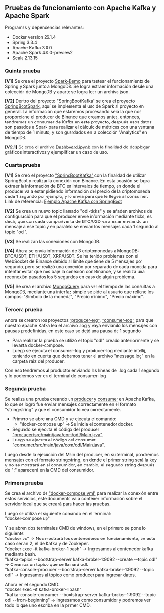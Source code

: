## Pruebas de funcionamiento con Apache Kafka y Apache Spark

Programas y dependencias relevantes:
- Docker version 26.1.4
- Spring 3.3.4
- Apache Kafka 3.8.0
- Apache Spark 4.0.0-preview2
- Scala 2.13.15

### Quinta prueba

**[V1]** Se crea el proyecto [Spark-Demo](https://github.com/ArielBravoP/OptiDataLake-PMM/tree/main/Ingesti%C3%B3n%20de%20datos/Spark-Demo) para testear el funcionamiento de Spring y Spark junto a MongoDB. Se logra extraer información desde una colección de MongoDB y aparte se logra leer un archivo json.

**[V2]** Dentro del proyecto "SpringBootKafka" se crea el proyecto [SpringBootSpark](https://github.com/ArielBravoP/OptiDataLake-PMM/tree/main/Ingesti%C3%B3n%20de%20datos/SpringBootKafka/SpringBootSpark), aquí se implementa el uso de Spark al proyecto en general. La información que estaremos procesando será la que nos proporcione el producer de Binance que creamos antes, entonces, tendremos un consumer de Kafka en este proyecto, después esos datos son pasados a Spark para realizar el cálculo de métricas con una ventana de tiempo de 1 minuto, y son guardados en la colección "Analytics" en MongoDB.

**[V2.1]** Se crea el archivo [Dashboard.ipynb](https://github.com/ArielBravoP/OptiDataLake-PMM/blob/main/Ingesti%C3%B3n%20de%20datos/Dashboard.ipynb) con la finalidad de desplegar gráficos interactivos y ejemplificar un caso de uso.

### Cuarta prueba
**[V1]** Se creó el proyecto ["SpringBootKafka"](https://github.com/ArielBravoP/OptiDataLake-PMM/tree/main/Ingesti%C3%B3n%20de%20datos/SpringBootKafka) con la finalidad de utilizar SpringBoot y realizar la conexión con Binance. En esta ocasión se logra extraer la información de BTC en intervalos de tiempo, en donde el producer va a estar pidiendo información del precio de la criptomoneda cada 1 segundo por ejemplo, y lo envía para que le llegue al consumer.<br>
Link de referencia: [Ejemplo Apache Kafka con SpringBoot](https://github.com/UnProgramadorNaceOfficial/spring-apache-kafka)<br>

**[V2]** Se crea un nuevo topic llamado "odl-ticks" y se añaden archivos de configuración para que el producer envíe información mediante ticks, es decir, que con cada compra/venta de BTC/USD va a estar enviando un mensaje a ese topic y en paralelo se envían los mensajes cada 1 segundo al topic "odl".

**[V3]** Se realizan las conexiones con MongoDB.

**[V4]** Ahora se envía información de 3 criptomonedas a MongoDB: BTC/USDT, ETH/USDT, XRP/USDT. Se ha tenido problemas con el WebSocket de Binance debido al límite que tiene de 5 mensajes por segundo, pero se realizó una conexión por separado de cada moneda para intentar evitar que nos baje la conexión con Binance, y se realiza una reconexión pasados los 5 segundos en caso de algún problema.

**[V5]** Se crea el archivo [MongoQuery](https://github.com/ArielBravoP/OptiDataLake-PMM/blob/main/Ingesti%C3%B3n%20de%20datos/SpringBootKafka/SpringConsumerBinance/src/main/java/com/odl/consumer/repository/MongoQuery.java) para ver el tiempo de las consultas a MongoDB, mediante una interfaz simple se pide al usuario que rellene los campos: "Símbolo de la moneda", "Precio mínimo", "Precio máximo".

### Tercera prueba
Ahora se crearon los proyectos ["producer-log"](https://github.com/ArielBravoP/OptiDataLake-PMM/tree/main/Ingesti%C3%B3n%20de%20datos/producer-log), ["consumer-log"](https://github.com/ArielBravoP/OptiDataLake-PMM/tree/main/Ingesti%C3%B3n%20de%20datos/consumer-log) para que nuestro Apache Kafka lea el archivo .log y vaya enviando los mensajes con pausas predefinidas, en este caso se dejó una pausa de 1 segundo.
- Para realizar la prueba se utilizó el topic "odl" creado anteriormente y se levanta docker-compose.
- Luego se ejecuta el consumer-log y producer-log mediante intellij, teniendo en cuenta que debemos tener el archivo "message.log" en la carpeta raiz del producer.

Con eso tendremos al productor enviando las líneas del .log cada 1 segundo y lo podremos ver en el terminal de consumer-log

### Segunda prueba
Se realiza una prueba creando un [producer](https://github.com/ArielBravoP/OptiDataLake-PMM/tree/main/Ingesti%C3%B3n%20de%20datos/producer) y [consumer](https://github.com/ArielBravoP/OptiDataLake-PMM/tree/main/Ingesti%C3%B3n%20de%20datos/consumer) en Apache Kafka, lo que se logró fue enviar mensajes correctamente en el formato "string:string" y que el consumidor lo vea correctamente.<br>
- Primero se abre una CMD y se ejecuta el comando: <br>
  - "docker-compose up" -> Se inicia el contenedor docker.<br>
- Segundo se ejecuta el código del producer ["producer/src/main/java/com/odl/Main.java"](https://github.com/ArielBravoP/OptiDataLake-PMM/blob/main/Ingesti%C3%B3n%20de%20datos/producer/src/main/java/com/odl/Main.java).<br>
- Luego se ejecuta el código del consumer ["consumer/src/main/java/com/odl/Main.java"](https://github.com/ArielBravoP/OptiDataLake-PMM/blob/main/Ingesti%C3%B3n%20de%20datos/consumer/src/main/java/com/odl/Main.java).<br>

Luego desde la ejecución del Main del producer, en su terminal, pondremos mensajes con el formato string:string, en donde el primer string será la key y no se mostrará en el consumidor, en cambio, el segundo string después de ":" aparecerá en la CMD del consumidor.

### Primera prueba
Se crea el archivo de ["docker-compose.yml"](https://github.com/ArielBravoP/OptiDataLake-PMM/blob/main/Ingesti%C3%B3n%20de%20datos/docker-compose.yml) para realizar la conexión entre estos servicios, este documento va a contener información sobre el servidor local que se creará para hacer las pruebas.<br>

Luego se utiliza el siguiente comando en el terminal:<br>
"docker-compose up"<br>

Y se abren dos terminales CMD de windows, en el primero se pone lo siguiente:<br>
"docker ps" -> Nos mostrará los contenedores en funcionamiento, en este caso serían 2, el de Kafka y de Zookeper.<br>
"docker exec -it kafka-broker-1 bash" -> Ingresamos al contenedor kafka mediante bash.<br>
"kafka-topics --bootstrap-server kafka-broker-1:9092 --create --topic odl" -> Creamos un tópico que se llamará odl.<br>
"kafka-console-producer --bootstrap-server kafka-broker-1:9092 --topic odl" -> Ingresamos al tópico como producer para ingresar datos.<br>

Ahora en el segundo CMD:<br>
"docker exec -it kafka-broker-1 bash"<br>
"kafka-console-consumer --bootstrap-server kafka-broker-1:9092 --topic odl --from-beginning" -> Ingresamos como consumidor y podremos ver todo lo que uno escriba en la primer CMD.<br>
